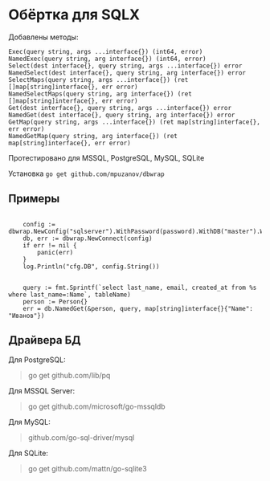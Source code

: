 # Обёртка для SQLX

Добавлены методы:

```golang
Exec(query string, args ...interface{}) (int64, error)
NamedExec(query string, arg interface{}) (int64, error)
Select(dest interface{}, query string, args ...interface{}) error
NamedSelect(dest interface{}, query string, arg interface{}) error
SelectMaps(query string, args ...interface{}) (ret []map[string]interface{}, err error)
NamedSelectMaps(query string, arg interface{}) (ret []map[string]interface{}, err error)
Get(dest interface{}, query string, args ...interface{}) error
NamedGet(dest interface{}, query string, arg interface{}) error
GetMap(query string, args ...interface{}) (ret map[string]interface{}, err error)
NamedGetMap(query string, arg interface{}) (ret map[string]interface{}, err error)
```

Протестировано для MSSQL, PostgreSQL, MySQL, SQLite

Установка `go get github.com/mpuzanov/dbwrap`

## Примеры

```golang

    config := dbwrap.NewConfig("sqlserver").WithPassword(password).WithDB("master").WithPort(port)
    db, err := dbwrap.NewConnect(config)
    if err != nil {
        panic(err)
    }
    log.Println("cfg.DB", config.String())


    query := fmt.Sprintf(`select last_name, email, created_at from %s where last_name=:Name`, tableName)
    person := Person{}
    err = db.NamedGet(&person, query, map[string]interface{}{"Name": "Иванов"})
```


## Драйвера БД

Для PostgreSQL:

>go get github.com/lib/pq

Для MSSQL Server:

>go get github.com/microsoft/go-mssqldb

Для MySQL:

>github.com/go-sql-driver/mysql

Для SQLite:

>go get github.com/mattn/go-sqlite3


